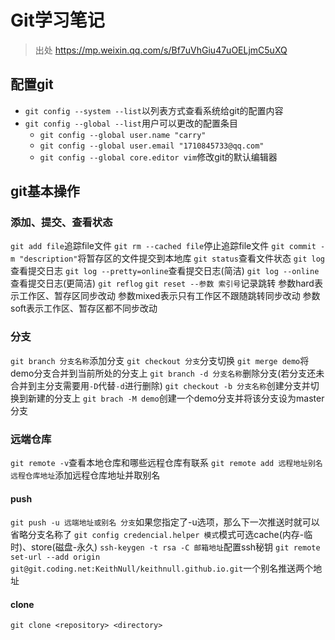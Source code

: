 # Git学习笔记
> 出处 https://mp.weixin.qq.com/s/Bf7uVhGiu47uOELjmC5uXQ
## 配置git
- `git config --system --list`以列表方式查看系统给git的配置内容
- `git config --global --list`用户可以更改的配置条目
    - `git config --global user.name "carry"`
    - `git config --global user.email "1710845733@qq.com"`
    - `git config --global core.editor vim`修改git的默认编辑器

## git基本操作

### 添加、提交、查看状态
`git add file`追踪file文件
`git rm --cached file`停止追踪file文件
`git commit -m "description"`将暂存区的文件提交到本地库
`git status`查看文件状态
`git log`查看提交日志
`git log --pretty=online`查看提交日志(简洁)
`git log --online`查看提交日志(更简洁)
`git reflog`
`git reset --参数 索引号`记录跳转
参数hard表示工作区、暂存区同步改动
参数mixed表示只有工作区不跟随跳转同步改动
参数soft表示工作区、暂存区都不同步改动

### 分支
`git branch 分支名称`添加分支
`git checkout 分支`分支切换
`git merge demo`将demo分支合并到当前所处的分支上
`git branch -d 分支名称`删除分支(若分支还未合并到主分支需要用`-D`代替`-d`进行删除)
`git checkout -b 分支名称`创建分支并切换到新建的分支上
`git brach -M demo`创建一个demo分支并将该分支设为master分支

### 远端仓库
`git remote -v`查看本地仓库和哪些远程仓库有联系
`git remote add 远程地址别名 远程仓库地址`添加远程仓库地址并取别名
#### push
`git push -u 远端地址或别名 分支`如果您指定了-u选项，那么下一次推送时就可以省略分支名称了
`git config credencial.helper 模式`模式可选cache(内存-临时)、store(磁盘-永久)
`ssh-keygen -t rsa -C 邮箱地址`配置ssh秘钥
`git remote set-url --add origin git@git.coding.net:KeithNull/keithnull.github.io.git`一个别名推送两个地址
#### clone
`git clone <repository> <directory>`